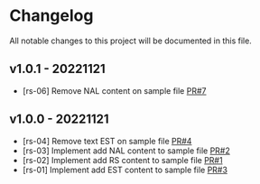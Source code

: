 # Changelog

All notable changes to this project will be documented in this file.

## v1.0.1 - 20221121


- [rs-06] Remove NAL content on sample file [PR#7](https://github.com/rs-linhhta/01-git-merge/pull/7)

## v1.0.0 - 20221121


- [rs-04] Remove text EST on sample file [PR#4](https://github.com/rs-linhhta/01-git-merge/pull/4)
- [rs-03] Implement add NAL content to sample file [PR#2](https://github.com/rs-linhhta/01-git-merge/pull/2)
- [rs-02] Implement add RS content to sample file [PR#1](https://github.com/rs-linhhta/01-git-merge/pull/1)
- [rs-01] Implement add EST content to sample file [PR#3](https://github.com/rs-linhhta/01-git-merge/pull/3)
